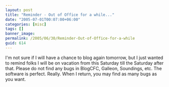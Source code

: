 ```yaml
---
layout: post
title: "Reminder - Out of Office for a while..."
date: "2005-07-01T00:07:00+06:00"
categories: [misc]
tags: []
banner_image: 
permalink: /2005/06/30/Reminder-Out-of-Office-for-a-while
guid: 614
---
```


I'm not sure if I will have a chance to blog again tomorrow, but I just wanted to remind folks I will be on vacation from this Saturday till the Saturday after that. Please do not find any bugs in BlogCFC, Galleon, Soundings, etc. The software is perfect. Really. When I return, you may find as many bugs as you want.